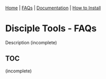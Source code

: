 [Home](readme.md) | [FAQs](faq.md) | [Documentation](documentation.md) | [How to Install](how-to-install.md)
# Disciple Tools - FAQs
Description (incomplete)
## TOC
(incomplete)
